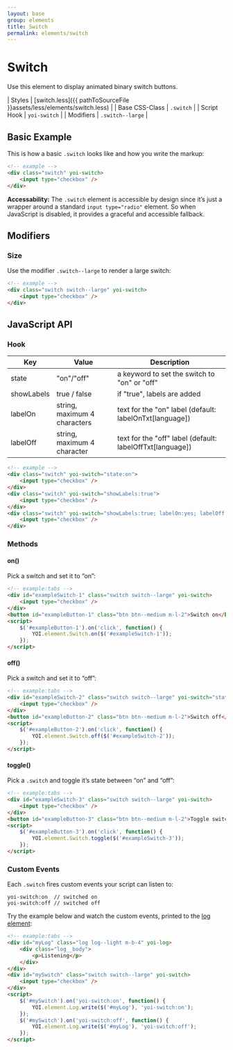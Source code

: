```yaml
---
layout: base
group: elements
title: Switch
permalink: elements/switch
---
```


# Switch

<p class="intro">Use this element to display animated binary switch buttons.</p>

| Styles         | [switch.less]({{ pathToSourceFile }}assets/less/elements/switch.less) |
| Base CSS-Class | `.switch`                                                             |
| Script Hook    | `yoi-switch`                                                          |
| Modifiers      | `.switch--large`                                                      |

## Basic Example

This is how a basic `.switch` looks like and how you write the markup:

```html
<!-- example -->
<div class="switch" yoi-switch>
    <input type="checkbox" />
</div>
```

<p class="hint"><b>Accessability:</b> The <code>.switch</code> element is accessible by design since it’s just a wrapper around a standard <code>input type="radio"</code> element. So when JavaScript is disabled, it provides a graceful and accessible fallback.</p>

## Modifiers

### Size

Use the modifier `.switch--large` to render a large switch:

```html
<!-- example -->
<div class="switch switch--large" yoi-switch>
    <input type="checkbox" />
</div>
```

## JavaScript API

### Hook

| Key | Value | Description |
| - | - | - |
| state      | "on"/"off" | a keyword to set the switch to "on" or "off" |
| showLabels | true / false | if "true", labels are added |
| labelOn    | string, maximum 4 characters | text for the "on" label (default: labelOnTxt[language]) |
| labelOff   | string, maximum 4 character | text for the "off" label (default: labelOffTxt[language]) |

```html
<!-- example -->
<div class="switch" yoi-switch="state:on">
    <input type="checkbox" />
</div>
<div class="switch" yoi-switch="showLabels:true">
    <input type="checkbox" />
</div>
<div class="switch" yoi-switch="showLabels:true; labelOn:yes; labelOff:no;">
    <input type="checkbox" />
</div>
```

### Methods

#### on()

Pick a switch and set it to “on”:

```html
<!-- example:tabs -->
<div id="exampleSwitch-1" class="switch switch--large" yoi-switch>
    <input type="checkbox" />
</div>
<button id="exampleButton-1" class="btn btn--medium m-l-2">Switch on</button>
<script>
    $('#exampleButton-1').on('click', function() {
        YOI.element.Switch.on($('#exampleSwitch-1'));
    });
</script>
```

#### off()

Pick a switch and set it to “off”:

```html
<!-- example:tabs -->
<div id="exampleSwitch-2" class="switch switch--large" yoi-switch="state:on">
    <input type="checkbox" />
</div>
<button id="exampleButton-2" class="btn btn--medium m-l-2">Switch off</button>
<script>
    $('#exampleButton-2').on('click', function() {
        YOI.element.Switch.off($('#exampleSwitch-2'));
    });
</script>
```

#### toggle()

Pick a `.switch` and toggle it’s state between “on” and “off”:

```html
<!-- example:tabs -->
<div id="exampleSwitch-3" class="switch switch--large" yoi-switch>
    <input type="checkbox" />
</div>
<button id="exampleButton-3" class="btn btn--medium m-l-2">Toggle switch</button>
<script>
    $('#exampleButton-3').on('click', function() {
        YOI.element.Switch.toggle($('#exampleSwitch-3'));
    });
</script>
```

### Custom Events

Each `.switch` fires custom events your script can listen to:

```
yoi-switch:on  // switched on
yoi-switch:off // switched off
```

Try the example below and watch the custom events, printed to the [log element](elements/log.html):

```html
<!-- example:tabs -->
<div id="myLog" class="log log--light m-b-4" yoi-log>
    <div class="log__body">
        <p>Listening</p>
    </div>
</div>
<div id="mySwitch" class="switch switch--large" yoi-switch>
    <input type="checkbox" />
</div>
<script>
    $('#mySwitch').on('yoi-switch:on', function() {
        YOI.element.Log.write($('#myLog'), 'yoi-switch:on');
    });
    $('#mySwitch').on('yoi-switch:off', function() {
        YOI.element.Log.write($('#myLog'), 'yoi-switch:off');
    });
</script>
```